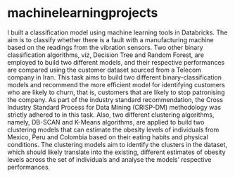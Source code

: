 # machinelearningprojects
I built a classification model using machine learning tools in Databricks. The aim is to classify whether there is a fault with a manufacturing machine based on the readings from the vibration sensors.
Two other binary classification algorithms, viz, Decision Tree and Random Forest, are employed to build two different models, and their respective performances are compared using the customer dataset sourced from a Telecom company in Iran. This task aims to build two different binary-classification models and recommend the more efficient model for identifying customers who are likely to churn, that is, customers that are likely to stop patronising the company. As part of the industry standard recommendation, the Cross Industry Standard Process for Data Mining (CRISP-DM) methodology was strictly adhered to in this task.
Also, two different clustering algorithms, namely, DB-SCAN and K-Means algorithms, are applied to build two clustering models that can estimate the obesity levels of individuals from Mexico, Peru and Colombia based on their eating habits and physical conditions. The clustering models aim to identify the clusters in the dataset, which should likely translate into the existing, different estimates of obesity levels across the set of individuals and analyse the models’ respective performances.
